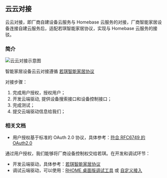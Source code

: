## 云云对接

云云对接，即厂商自建设备云服务与 Homebase 云服务的对接，厂商智能家居设备连接自建云服务后，适配若琪智能家居协议，实现与 Homebase 云服务的接驳。

### 简介

![云云对接示意图](https://s.rokidcdn.com/homebase/upload/BygMjQZwM.jpg)

智能家居设备云云对接遵循 [若琪智能家居协议](../v2/message-reference.md)

对接步骤：

1. 完成用户授权，授权用户；
2. 开发云端驱动, 提供设备搜索接口和设备控制接口；
3. 完成测试；
4. 提交云端驱动信息给我们；

### 相关文档

- 用户授权基于标准的 OAuth 2.0 协议，具体参考：[符合 RFC6749 的 OAuth2.0](./rfc6749.md)

通过用户授权，我们能够将厂商设备控制权交给若琪。在开发和调试环节：

- 开发云端驱动，具体参考：[若琪智能家居协议](../v2/message-reference.md) 
- 调试云端驱动，可以使用：[RHOME 桌面版调试工具](../tools/rhome-desktop.md) 或 [自定义接入](../tools/developer-driver.md)
